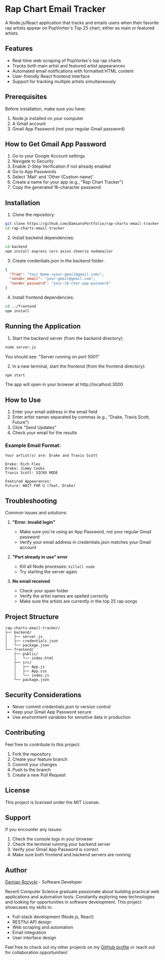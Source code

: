# Rap Chart Email Tracker

A Node.js/React application that tracks and emails users when their favorite rap artists appear on PopVortex's Top 25 chart, either as main or featured artists.

## Features

- Real-time web scraping of PopVortex's top rap charts
- Tracks both main artist and featured artist appearances
- Automated email notifications with formatted HTML content
- User-friendly React frontend interface
- Support for tracking multiple artists simultaneously

## Prerequisites

Before installation, make sure you have:
1. Node.js installed on your computer
2. A Gmail account
3. Gmail App Password (not your regular Gmail password)

## How to Get Gmail App Password
1. Go to your Google Account settings
2. Navigate to Security
3. Enable 2-Step Verification if not already enabled
4. Go to App Passwords
5. Select 'Mail' and 'Other (Custom name)'
6. Create a name for your app (e.g., "Rap Chart Tracker")
7. Copy the generated 16-character password

## Installation

1. Clone the repository:
```bash
git clone https://github.com/DamiansPortfolio/rap-charts-email-tracker.git
cd rap-charts-email-tracker
```

2. Install backend dependencies:
```bash
cd backend
npm install express cors axios cheerio nodemailer
```

3. Create credentials.json in the backend folder:
```json
{
  "from": "Your Name <your-gmail@gmail.com>",
  "sender_email": "your-gmail@gmail.com",
  "sender_password": "your-16-char-app-password"
}
```

4. Install frontend dependencies:
```bash
cd ../frontend
npm install
```

## Running the Application

1. Start the backend server (from the backend directory):
```bash
node server.js
```
You should see: "Server running on port 5001"

2. In a new terminal, start the frontend (from the frontend directory):
```bash
npm start
```
The app will open in your browser at http://localhost:3000

## How to Use

1. Enter your email address in the email field
2. Enter artist names separated by commas (e.g., "Drake, Travis Scott, Future")
3. Click "Send Updates"
4. Check your email for the results

### Example Email Format:
```
Your artist(s) are: Drake and Travis Scott

Drake: Rich Flex
Drake: Jimmy Cooks
Travis Scott: SICKO MODE

Featured Appearances:
Future: WAIT FOR U (feat. Drake)
```

## Troubleshooting

Common issues and solutions:

1. **"Error: Invalid login"**
   - Make sure you're using an App Password, not your regular Gmail password
   - Verify your email address in credentials.json matches your Gmail account

2. **"Port already in use" error**
   - Kill all Node processes: `killall node`
   - Try starting the server again

3. **No email received**
   - Check your spam folder
   - Verify the artist names are spelled correctly
   - Make sure the artists are currently in the top 25 rap songs

## Project Structure

```
rap-charts-email-tracker/
├── backend/
│   ├── server.js
│   ├── credentials.json
│   └── package.json
└── frontend/
    ├── public/
    │   └── index.html
    ├── src/
    │   ├── App.js
    │   ├── App.css
    │   └── index.js
    └── package.json
```

## Security Considerations

- Never commit credentials.json to version control
- Keep your Gmail App Password secure
- Use environment variables for sensitive data in production

## Contributing

Feel free to contribute to this project:
1. Fork the repository
2. Create your feature branch
3. Commit your changes
4. Push to the branch
5. Create a new Pull Request

## License

This project is licensed under the MIT License.

## Support

If you encounter any issues:
1. Check the console logs in your browser
2. Check the terminal running your backend server
3. Verify your Gmail App Password is correct
4. Make sure both frontend and backend servers are running

## Author

[Damian Rozycki](https://github.com/damiansportfolio) - Software Developer

Recent Computer Science graduate passionate about building practical web applications and automation tools. Constantly exploring new technologies and looking for opportunities in software development. This project showcases my skills in:
- Full-stack development (Node.js, React)
- RESTful API design
- Web scraping and automation
- Email integration
- User interface design

Feel free to check out my other projects on my [GitHub profile](https://github.com/damiansportfolio) or reach out for collaboration opportunities!
